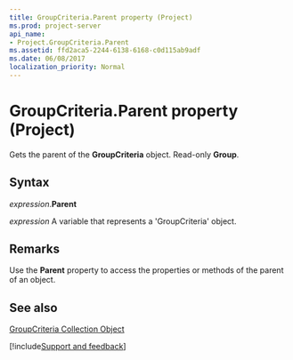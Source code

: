 ```yaml
---
title: GroupCriteria.Parent property (Project)
ms.prod: project-server
api_name:
- Project.GroupCriteria.Parent
ms.assetid: ffd2aca5-2244-6138-6168-c0d115ab9adf
ms.date: 06/08/2017
localization_priority: Normal
---
```



# GroupCriteria.Parent property (Project)

Gets the parent of the  **GroupCriteria** object. Read-only **Group**.


## Syntax

_expression_.**Parent**

_expression_ A variable that represents a 'GroupCriteria' object.


## Remarks

Use the  **Parent** property to access the properties or methods of the parent of an object.


## See also


[GroupCriteria Collection Object](Project.groupcriteria.md)

[!include[Support and feedback](~/includes/feedback-boilerplate.md)]